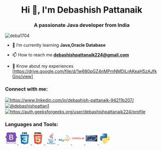 <h1 align="center">Hi 👋, I'm Debashish Pattanaik</h1>
<h3 align="center">A passionate Java developer from India</h3>

<p align="left"> <img src="https://komarev.com/ghpvc/?username=deba1704&label=Profile%20views&color=0e75b6&style=flat" alt="deba1704" /> </p>

- 🌱 I’m currently learning **Java,Oracle Database**

- 📫 How to reach me **debashishpattanaik224@gmail.com**

- 📄 Know about my experiences [https://drive.google.com/file/d/1w680pGZ4nMPmNMDjLrAKeaH5zAJfkGno/view]

<h3 align="left">Connect with me:</h3>
<p align="left">
<a href="https://www.linkedin.com/in/debashish-pattanaik-94211b207/" target="blank"><img align="center" src="https://raw.githubusercontent.com/rahuldkjain/github-profile-readme-generator/master/src/images/icons/Social/linked-in-alt.svg" alt="https://www.linkedin.com/in/debashish-pattanaik-94211b207/" height="30" width="40" /></a>
<a href="https://www.hackerrank.com/debashishpattan1?hr_r=1" target="blank"><img align="center" src="https://raw.githubusercontent.com/rahuldkjain/github-profile-readme-generator/master/src/images/icons/Social/hackerrank.svg" alt="@debashishpattan1" height="30" width="40" /></a>
<a href="https://auth.geeksforgeeks.org/user/https://auth.geeksforgeeks.org/user/debashishpattanaik224/profile" target="blank"><img align="center" src="https://raw.githubusercontent.com/rahuldkjain/github-profile-readme-generator/master/src/images/icons/Social/geeks-for-geeks.svg" alt="https://auth.geeksforgeeks.org/user/debashishpattanaik224/profile" height="30" width="40" /></a>
</p>

<h3 align="left">Languages and Tools:</h3>
<p align="left"> <a href="https://getbootstrap.com" target="_blank" rel="noreferrer"> <img src="https://raw.githubusercontent.com/devicons/devicon/master/icons/bootstrap/bootstrap-plain-wordmark.svg" alt="bootstrap" width="40" height="40"/> </a> <a href="https://www.w3schools.com/css/" target="_blank" rel="noreferrer"> <img src="https://raw.githubusercontent.com/devicons/devicon/master/icons/css3/css3-original-wordmark.svg" alt="css3" width="40" height="40"/> </a> <a href="https://www.w3.org/html/" target="_blank" rel="noreferrer"> <img src="https://raw.githubusercontent.com/devicons/devicon/master/icons/html5/html5-original-wordmark.svg" alt="html5" width="40" height="40"/> </a> <a href="https://www.java.com" target="_blank" rel="noreferrer"> <img src="https://raw.githubusercontent.com/devicons/devicon/master/icons/java/java-original.svg" alt="java" width="40" height="40"/> </a> <a href="https://www.mysql.com/" target="_blank" rel="noreferrer"> <img src="https://raw.githubusercontent.com/devicons/devicon/master/icons/mysql/mysql-original-wordmark.svg" alt="mysql" width="40" height="40"/> </a> <a href="https://www.oracle.com/" target="_blank" rel="noreferrer"> <img src="https://raw.githubusercontent.com/devicons/devicon/master/icons/oracle/oracle-original.svg" alt="oracle" width="40" height="40"/> </a> <a href="https://www.php.net" target="_blank" rel="noreferrer"> <img src="https://raw.githubusercontent.com/devicons/devicon/master/icons/php/php-original.svg" alt="php" width="40" height="40"/> </a> <a href="https://www.python.org" target="_blank" rel="noreferrer"> <img src="https://raw.githubusercontent.com/devicons/devicon/master/icons/python/python-original.svg" alt="python" width="40" height="40"/> </a> </p>
